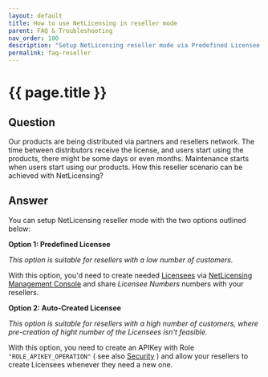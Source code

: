 ```yaml
---
layout: default
title: How to use NetLicensing in reseller mode
parent: FAQ & Troubleshooting
nav_order: 100
description: "Setup NetLicensing reseller mode via Predefined Licensee or Auto-Created Licensee"
permalink: faq-reseller
---
```


{{ page.title }}
=============

## Question

Our products are being distributed via partners and resellers network.
The time between distributors receive the license, and users start using the products, there might be some days or even months. Maintenance starts when users start using our products.
How this reseller scenario can be achieved with NetLicensing?

## Answer

You can setup NetLicensing reseller mode with the two options outlined below:

**Option 1: Predefined Licensee**

_This option is suitable for resellers with a low number of customers._

With this option, you'd need to create needed [Licensees](object-model) via [NetLicensing Management Console](https://ui.netlicensing.io) and share _Licensee Numbers_ numbers with your resellers.


**Option 2: Auto-Created Licensee**

_This option is suitable for resellers with a high number of customers, where pre-creation of hight number of the Licensees isn't feasible._

With this option, you need to create an APIKey with Role `"ROLE_APIKEY_OPERATION"` ( see also [Security](security) ) and allow your resellers to create Licensees whenever they need a new one.
